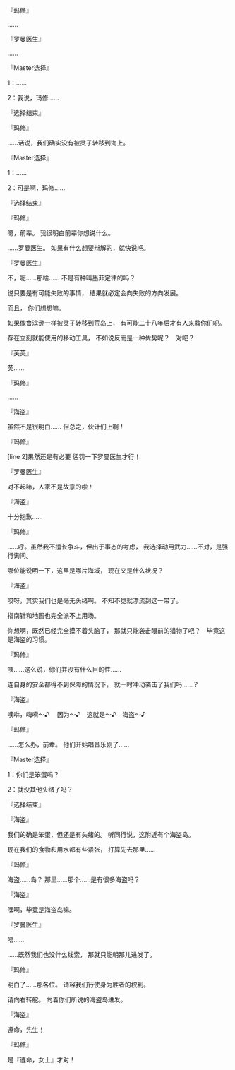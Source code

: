 『玛修』

……

『罗曼医生』

……

『Master选择』

1：……

2：我说，玛修……

『选择结束』

『玛修』

……话说，我们确实没有被灵子转移到海上。

『Master选择』

1：……

2：可是啊，玛修……

『选择结束』

『玛修』

嗯，前辈。
我很明白前辈你想说什么。

……罗曼医生。
如果有什么想要辩解的，就快说吧。

『罗曼医生』

不，呃……那啥……
不是有种叫墨菲定律的吗？

说只要是有可能失败的事情，
结果就必定会向失败的方向发展。

而且，
你们想想嘛。

如果像鲁滨逊一样被灵子转移到荒岛上，
有可能二十八年后才有人来救你们吧。

存在立刻就能使用的移动工具，
不如说反而是一种优势呢？　对吧？

『芙芙』

芙……

『玛修』

……

『海盗』

虽然不是很明白……
但总之，伙计们上啊！

『玛修』

[line 2]果然还是有必要
惩罚一下罗曼医生才行！

『罗曼医生』

对不起嘛，人家不是故意的啦！

『海盗』

十分抱歉……

『玛修』

……呼。虽然我不擅长争斗，但出于事态的考虑，
我选择动用武力……不对，是强行询问。

哪位能说明一下，这里是哪片海域，
现在又是什么状况？

『海盗』

哎呀，其实我们也是毫无头绪啊。
不知不觉就漂流到这一带了。

指南针和地图也完全派不上用场。

你想啊，既然已经完全摸不着头脑了，
那就只能袭击眼前的猎物了吧？　毕竟这是海盗的习惯。

『玛修』

咦……这么说，你们并没有什么目的性……

连自身的安全都得不到保障的情况下，
就一时冲动袭击了我们吗……？

『海盗』

噢咻，嗨嗬～♪　
因为～♪　这就是～♪　海盗～♪

『玛修』

……怎么办，前辈。
他们开始唱音乐剧了……

『Master选择』

1：你们是笨蛋吗？

2：就没其他头绪了吗？

『选择结束』

『海盗』

我们的确是笨蛋，但还是有头绪的。
听同行说，这附近有个海盗岛。

现在我们的食物和用水都有些紧张，
打算先去那里……

『玛修』

海盗……岛？
那里……那个……是有很多海盗吗？

『海盗』

嘿啊，毕竟是海盗岛嘛。

『罗曼医生』

唔……

……既然我们也没什么线索，
那就只能朝那儿进发了。

『玛修』

明白了……那各位。
请容我们行使身为胜者的权利。

请向右转舵。
向着你们所说的海盗岛进发。

『海盗』

遵命，先生！

『玛修』

是『遵命，女士』才对！

